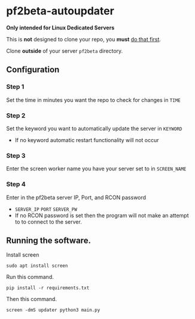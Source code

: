 # pf2beta-autoupdater

**Only intended for Linux Dedicated Servers**

This is **not** designed to clone your repo, you **must** [do that first](https://gitlab.com/CryptoGibus/pf2beta/-/wikis/Beta%20Server).

Clone **outside** of your server ``pf2beta`` directory.

## Configuration

### Step 1
Set the time in minutes you want the repo to check for changes in `TIME`

### Step 2
Set the keyword you want to automatically update the server in `KEYWORD`
- If no keyword automatic restart functionality will not occur

### Step 3
Enter the screen worker name you have your server set to in `SCREEN_NAME`

### Step 4
Enter in the pf2beta server IP, Port, and RCON password
- `SERVER_IP` `PORT` `SERVER_PW`
- If no RCON password is set then the program will not make an attempt to to connect to the server.

## Running the software.

Install screen

``sudo apt install screen``

Run this command.

``pip install -r requirements.txt``

Then this command.

``screen -dmS updater python3 main.py``
